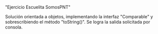 "Ejercicio Escuelita SomosPNT"

Solución orientada a objetos, implementando la interfaz "Comparable" y sobrescribiendo el método "toString()". Se logra la salida solicitada por consola.
